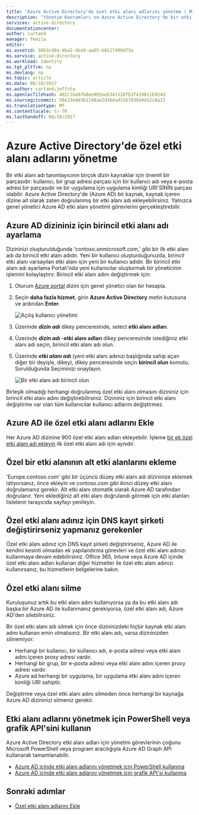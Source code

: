 ```yaml
---
title: "Azure Active Directory'de özel etki alanı adlarını yönetme | Microsoft Docs"
description: "Yönetim Kavramları ve Azure Active Directory'de bir etki alanı adı yönetmek için nasıl yapılır?"
services: active-directory
documentationcenter: 
author: curtand
manager: femila
editor: 
ms.assetid: 5063cd0a-dba2-4ba9-aa65-b8117490d73a
ms.service: active-directory
ms.workload: identity
ms.tgt_pltfrm: na
ms.devlang: na
ms.topic: article
ms.date: 08/10/2017
ms.author: curtand;jeffsta
ms.openlocfilehash: 402c1be07b8ee885ee5341128fb3f419611b924d
ms.sourcegitcommit: 50e23e8d3b1148ae2d36dad3167936b4e52c8a23
ms.translationtype: MT
ms.contentlocale: tr-TR
ms.lasthandoff: 08/18/2017
---
```

# <a name="managing-custom-domain-names-in-your-azure-active-directory"></a>Azure Active Directory'de özel etki alanı adlarını yönetme
Bir etki alanı adı tanımlayıcının birçok dizin kaynaklar için önemli bir parçasıdır: kullanıcı, bir grup adresi parçası için bir kullanıcı adı veya e-posta adresi bir parçasıdır ve bir uygulama için uygulama kimliği URI'SİNİN parçası olabilir. Azure Active Directory'de (Azure AD) bir kaynak, kaynak içeren dizine ait olarak zaten doğrulanmış bir etki alanı adı ekleyebilirsiniz. Yalnızca genel yönetici Azure AD etki alanı yönetimi görevlerini gerçekleştirebilir.

## <a name="set-the-primary-domain-name-for-your-azure-ad-directory"></a>Azure AD dizininiz için birincil etki alanı adı ayarlama
Dizininizi oluşturulduğunda 'contoso.onmicrosoft.com,' gibi bir ilk etki alanı adı da birincil etki alanı adıdır. Yeni bir kullanıcı oluşturduğunuzda, birincil etki alanı varsayılan etki alanı için yeni bir kullanıcı adıdır. Bir birincil etki alanı adı ayarlama Portalı'nda yeni kullanıcılar oluşturmak bir yöneticinin işlemini kolaylaştırır. Birincil etki alanı adını değiştirmek için:

1. Oturum [Azure portal](https://portal.azure.com) dizini için genel yönetici olan bir hesapla.
2. Seçin **daha fazla hizmet**, girin **Azure Active Directory** metin kutusuna ve ardından **Enter**.
   
   ![Açılış kullanıcı yönetimi](./media/active-directory-domains-add-azure-portal/user-management.png)
3. Üzerinde ***dizin adı*** dikey penceresinde, select **etki alanı adları**.
4. Üzerinde  ***dizin adı* -etki alanı adları** dikey penceresinde istediğiniz etki alanı adı seçin, birincil etki alanı adı olun.
5. Üzerinde ***etki alanı adı*** (yeni etki alanı adınızı başlığında sahip açan diğer bir deyişle, dikey), dikey penceresinde seçin **birincil olun** komutu. Sorulduğunda Seçiminizi onaylayın.
   
   ![Bir etki alanı adı birincil olun](./media/active-directory-domains-manage-azure-portal/make-primary.png)

Birleşik olmadığı herhangi doğrulanmış özel etki alanı olmasını dizininiz için birincil etki alanı adını değiştirebilirsiniz. Dizininiz için birincil etki alanı değiştirme var olan tüm kullanıcılar kullanıcı adlarını değiştirmez.

## <a name="add-custom-domain-names-to-your-azure-ad"></a>Azure AD ile özel etki alanı adlarını Ekle
Her Azure AD dizinine 900 özel etki alanı adları ekleyebilir. İşleme [bir ek özel etki alanı adı ekleyin](add-custom-domain.md) ilk özel etki alanı adı için aynıdır.

## <a name="add-subdomains-of-a-custom-domain"></a>Özel bir etki alanının alt etki alanlarını ekleme
'Europe.contoso.com' gibi bir üçüncü düzey etki alanı adı dizininize eklemek istiyorsanız, önce ekleyin ve contoso.com gibi ikinci düzey etki alanı doğrulamanız gerekir. Alt etki alanı otomatik olarak Azure AD tarafından doğrulanır. Yeni eklediğiniz alt etki alanı doğrulandı görmek için etki alanları listelenir tarayıcıda sayfayı yenileyin.

## <a name="what-to-do-if-you-change-the-dns-registrar-for-your-custom-domain-name"></a>Özel etki alanı adınız için DNS kayıt şirketi değiştirirseniz yapmanız gerekenler
Özel etki alanı adınız için DNS kayıt şirketi değiştirirseniz, Azure AD ile kendini kesinti olmadan ek yapılandırma görevleri ve özel etki alanı adınızı kullanmaya devam edebilirsiniz. Office 365, Intune veya Azure AD içinde özel etki alanı adları kullanan diğer hizmetler ile özel etki alanı adınızı kullanırsanız, bu hizmetlerin belgelerine bakın.

## <a name="delete-a-custom-domain-name"></a>Özel etki alanı silme
Kuruluşunuz artık bu etki alanı adını kullanıyorsa ya da bu etki alanı adı başka bir Azure AD ile kullanmanız gerekiyorsa, özel etki alanı adı, Azure AD'den silebilirsiniz.

Bir özel etki alanı adı silmek için önce dizininizdeki hiçbir kaynak etki alanı adını kullanan emin olmalısınız. Bir etki alanı adı, varsa dizininizden silinemiyor:

* Herhangi bir kullanıcı, bir kullanıcı adı, e-posta adresi veya etki alanı adını içeren proxy adresi vardır.
* Herhangi bir grup, bir e-posta adresi veya etki alanı adını içeren proxy adresi vardır.
* Azure ad herhangi bir uygulama, bir uygulama etki alanı adını içeren kimliği URI sahiptir.

Değiştirme veya özel etki alanı adını silmeden önce herhangi bir kaynağa Azure AD dizininizi silmeniz gerekir.

## <a name="use-powershell-or-graph-api-to-manage-domain-names"></a>Etki alanı adlarını yönetmek için PowerShell veya grafik API'sini kullanın
Azure Active Directory etki alanı adları için yönetim görevlerinin çoğunu Microsoft PowerShell veya program aracılığıyla Azure AD Graph API kullanarak tamamlanabilir.

* [Azure AD içinde etki alanı adlarını yönetmek için PowerShell kullanma](https://msdn.microsoft.com/library/azure/e1ef403f-3347-4409-8f46-d72dafa116e0#BKMK_ManageDomains)
* [Azure AD içinde etki alanı adlarını yönetmek için grafik API'si kullanma](https://msdn.microsoft.com/Library/Azure/Ad/Graph/api/domains-operations)

## <a name="next-steps"></a>Sonraki adımlar
* [Özel etki alanı adlarını Ekle](add-custom-domain.md)

